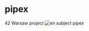 # pipex
42 Warsaw project
![en subject pipex](https://github.com/user-attachments/assets/51c06309-2c51-4287-b7a1-6689ef0d78bb)
